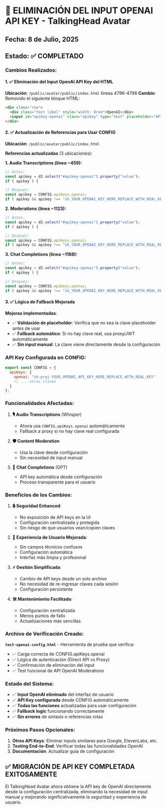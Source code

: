 # 🔑 ELIMINACIÓN DEL INPUT OPENAI API KEY - TalkingHead Avatar

## Fecha: 8 de Julio, 2025
## Estado: ✅ COMPLETADO

### Cambios Realizados:

#### 1. ✅ **Eliminación del Input OpenAI API Key del HTML**
**Ubicación**: `/public/avatar/public/index.html` líneas 4796-4798
**Cambio**: Removido el siguiente bloque HTML:
```html
<div class="row">
  <div class="text label" style="width: 8rem">OpenAI</div>
  <input id="apikey-openai" class="apikey" type="text" placeholder="API key not specified; using proxy/JWT">
</div>
```

#### 2. ✅ **Actualización de Referencias para Usar CONFIG**
**Ubicación**: `/public/avatar/public/index.html`

**Referencias actualizadas** (3 ubicaciones):

**1. Audio Transcriptions (línea ~459):**
```javascript
// Antes:
const apikey = d3.select("#apikey-openai").property("value");
if ( apikey ) {

// Después:
const apikey = CONFIG.apiKeys.openai;
if ( apikey && apikey !== "sk_YOUR_OPENAI_KEY_HERE_REPLACE_WITH_REAL_KEY" ) {
```

**2. Moderations (línea ~1123):**
```javascript
// Antes:
const apikey = d3.select("#apikey-openai").property("value");
if ( apikey ) {

// Después:
const apikey = CONFIG.apiKeys.openai;
if ( apikey && apikey !== "sk_YOUR_OPENAI_KEY_HERE_REPLACE_WITH_REAL_KEY" ) {
```

**3. Chat Completions (línea ~1188):**
```javascript
// Antes:
const apikey = d3.select("#apikey-openai").property("value");
if ( apikey ) {

// Después:
const apikey = CONFIG.apiKeys.openai;
if ( apikey && apikey !== "sk_YOUR_OPENAI_KEY_HERE_REPLACE_WITH_REAL_KEY" ) {
```

#### 3. ✅ **Lógica de Fallback Mejorada**
**Mejoras implementadas**:
- ✅ **Validación de placeholder**: Verifica que no sea la clave placeholder antes de usar
- ✅ **Fallback automático**: Si no hay clave real, usa proxy/JWT automáticamente
- ✅ **Sin input manual**: La clave viene directamente desde la configuración

### API Key Configurada en CONFIG:

```javascript
export const CONFIG = {
  apiKeys: {
    openai: "sk-proj-YOUR_OPENAI_API_KEY_HERE_REPLACE_WITH_REAL_KEY"
    // ... otras claves
  }
};
```

### Funcionalidades Afectadas:

1. **🎙️ Audio Transcriptions** (Whisper)
   - Ahora usa `CONFIG.apiKeys.openai` automáticamente
   - Fallback a proxy si no hay clave real configurada

2. **🛡️ Content Moderation**
   - Usa la clave desde configuración
   - Sin necesidad de input manual

3. **💬 Chat Completions** (GPT)
   - API key automática desde configuración
   - Proceso transparente para el usuario

### Beneficios de los Cambios:

1. **🔒 Seguridad Enhanced**:
   - No exposición de API keys en la UI
   - Configuración centralizada y protegida
   - Sin riesgo de que usuarios vean/copien claves

2. **🎯 Experiencia de Usuario Mejorada**:
   - Sin campos técnicos confusos
   - Configuración automática
   - Interfaz más limpia y profesional

3. **⚡ Gestión Simplificada**:
   - Cambio de API keys desde un solo archivo
   - No necesidad de re-ingresar claves cada sesión
   - Configuración persistente

4. **🛠️ Mantenimiento Facilitado**:
   - Configuración centralizada
   - Menos puntos de fallo
   - Actualizaciones más sencillas

### Archivo de Verificación Creado:

**`test-openai-config.html`** - Herramienta de prueba que verifica:
- ✅ Carga correcta de CONFIG.apiKeys.openai
- ✅ Lógica de autenticación (Direct API vs Proxy)
- ✅ Confirmación de eliminación del input
- ✅ Test funcional de API OpenAI Moderations

### Estado del Sistema:

- ✅ **Input OpenAI eliminado** del interfaz de usuario
- ✅ **API Key configurada** desde CONFIG automáticamente  
- ✅ **Todas las funciones** actualizadas para usar configuración
- ✅ **Fallback logic** funcionando correctamente
- ✅ **Sin errores** de sintaxis o referencias rotas

### Próximos Pasos Opcionales:

1. **Otros API Keys**: Eliminar inputs similares para Google, ElevenLabs, etc.
2. **Testing End-to-End**: Verificar todas las funcionalidades OpenAI
3. **Documentación**: Actualizar guía de configuración

## ✅ MIGRACIÓN DE API KEY COMPLETADA EXITOSAMENTE

El TalkingHead Avatar ahora obtiene la API key de OpenAI directamente desde la configuración centralizada, eliminando la necesidad de input manual y mejorando significativamente la seguridad y experiencia de usuario.
